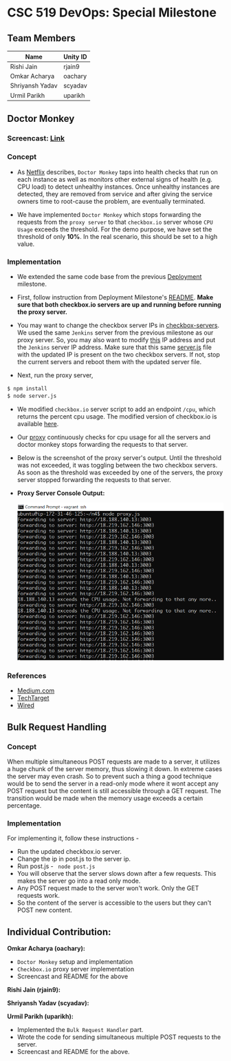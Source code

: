 # CSC 519 DevOps: Special Milestone

## Team Members

| Name | Unity ID |
| --- | --- |
| Rishi Jain | rjain9 |
| Omkar Acharya | oachary |
| Shriyansh Yadav | scyadav |
| Urmil Parikh | uparikh |

## Doctor Monkey

### Screencast: [Link](https://youtu.be/-205G86rt9U)

### Concept

* As [Netflix](https://medium.com/netflix-techblog/the-netflix-simian-army-16e57fbab116) describes, `Doctor Monkey` taps into health checks that run on each instance as well as monitors other external signs of health (e.g. CPU load) to detect unhealthy instances. Once unhealthy instances are detected, they are removed from service and after giving the service owners time to root-cause the problem, are eventually terminated.

* We have implemented `Doctor Monkey` which stops forwarding the requests from the `proxy server` to that `checkbox.io` server whose `CPU Usage` exceeds the threshold. For the demo purpose, we have set the threshold of only **10%**. In the real scenario, this should be set to a high value.

### Implementation

* We extended the same code base from the previous [Deployment](https://github.ncsu.edu/rjain9/CSC519DevOps-Project/tree/Deployment) milestone. 

* First, follow instruction from Deployment Milestone's [README](https://github.ncsu.edu/rjain9/CSC519DevOps-Project/tree/Deployment/README.md). **Make sure that both checkbox.io servers are up and running before running the proxy server.** 

* You may want to change the checkbox server IPs in [checkbox-servers](doctor-monkey/checkbox-servers). We used the same `Jenkins` server from the previous milestone as our proxy server. So, you may also want to modify [this](doctor-monkey/server.js#L22) IP address and put the `Jenkins` server IP address. Make sure that this same [server.js](doctor-monkey/server.js) file with the updated IP is present on the two checkbox servers. If not, stop the current servers and reboot them with the updated server file. 

* Next, run the proxy server,
```bash
$ npm install
$ node server.js
```

* We modified `checkbox.io` server script to add an endpoint `/cpu`, which returns the percent cpu usage. The modified version of checkbox.io is available [here](https://github.com/rjain9/checkbox.io/tree/special/server-side/site).

* Our [proxy](doctor-monkey/proxy.js) continuously checks for cpu usage for all the servers and doctor monkey stops forwarding the requests to that server.

* Below is the screenshot of the proxy server's output. Until the threshold was not exceeded, it was toggling between the two checkbox servers. As soon as the threshold was exceeded by one of the servers, the proxy server stopped forwarding the requests to that server.

* **Proxy Server Console Output:**
  
  ![Proxy Server with Doctor Monkey](img/Doctor_Monkey.PNG)

### References
* [Medium.com](https://medium.com/netflix-techblog/the-netflix-simian-army-16e57fbab116)
* [TechTarget](https://whatis.techtarget.com/definition/Simian-Army)
* [Wired](https://www.wired.com/2014/07/security-monkey/)


## Bulk Request Handling
  
### Concept
When multiple simultaneous POST requests are made to a server, it utilizes a huge chunk of the server memory, thus slowing it down. In extreme cases the server may even crash. So to prevent such a thing a good technique would be to send the server in a read-only mode where it wont accept any POST request but the content is still accessible through a GET request. The transition would be made when the memory usage exceeds a certain percentage.
  
### Implementation
For implementing it, follow these instructions -
* Run the updated checkbox.io server.
* Change the ip in post.js to the server ip.
* Run post.js - ``` node post.js```
* You will observe that the server slows down after a few requests. This makes the server go into a read only mode.
* Any POST request made to the server won't work. Only the GET requests work.
* So the content of the server is accessible to the users but they can't POST new content.

## Individual Contribution:
**Omkar Acharya (oachary):**
* `Doctor Monkey` setup and implementation
* `Checkbox.io` proxy server implementation
* Screencast and README for the above

**Rishi Jain (rjain9):**

**Shriyansh Yadav (scyadav):**

**Urmil Parikh (uparikh):**
* Implemented the `Bulk Request Handler` part.
* Wrote the code for sending simultaneous multiple POST requests to the server.
* Screencast and README for the above.
